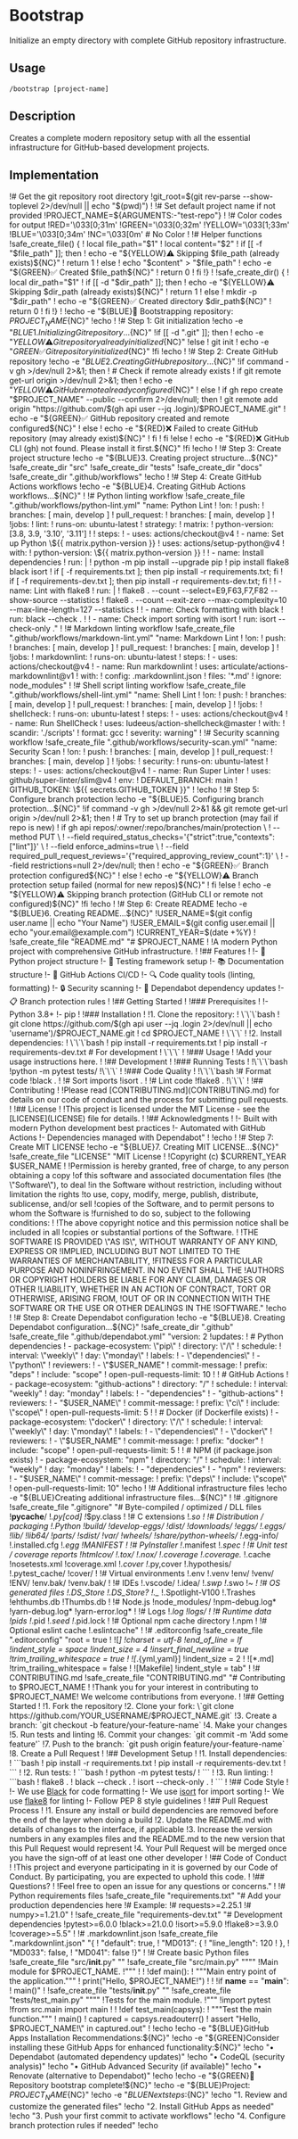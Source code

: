 # Bootstrap

Initialize an empty directory with complete GitHub repository infrastructure.

## Usage

```
/bootstrap [project-name]
```

## Description

Creates a complete modern repository setup with all the essential infrastructure for GitHub-based development projects.

## Implementation

!# Get the git repository root directory
!git_root=$(git rev-parse --show-toplevel 2>/dev/null || echo "$(pwd)")
!
!# Set default project name if not provided
!PROJECT_NAME=${ARGUMENTS:-"test-repo"}
!
!# Color codes for output
!RED='\033[0;31m'
!GREEN='\033[0;32m'
!YELLOW='\033[1;33m'
!BLUE='\033[0;34m'
!NC='\033[0m' # No Color
!
!# Helper functions
!safe_create_file() {
!    local file_path="$1"
!    local content="$2"
!    if [[ -f "$file_path" ]]; then
!        echo -e "${YELLOW}⚠️  Skipping $file_path (already exists)${NC}"
!        return 1
!    else
!        echo "$content" > "$file_path"
!        echo -e "${GREEN}✅ Created $file_path${NC}"
!        return 0
!    fi
!}
!
!safe_create_dir() {
!    local dir_path="$1"
!    if [[ -d "$dir_path" ]]; then
!        echo -e "${YELLOW}⚠️  Skipping $dir_path (already exists)${NC}"
!        return 1
!    else
!        mkdir -p "$dir_path"
!        echo -e "${GREEN}✅ Created directory $dir_path${NC}"
!        return 0
!    fi
!}
!
!echo -e "${BLUE}🚀 Bootstrapping repository: $PROJECT_NAME${NC}"
!echo
!
!# Step 1: Git initialization
!echo -e "${BLUE}1. Initializing Git repository...${NC}"
!if [[ -d ".git" ]]; then
!    echo -e "${YELLOW}⚠️  Git repository already initialized${NC}"
!else
!    git init
!    echo -e "${GREEN}✅ Git repository initialized${NC}"
!fi
!echo
!
!# Step 2: Create GitHub repository
!echo -e "${BLUE}2. Creating GitHub repository...${NC}"
!if command -v gh >/dev/null 2>&1; then
!    # Check if remote already exists
!    if git remote get-url origin >/dev/null 2>&1; then
!        echo -e "${YELLOW}⚠️  GitHub remote already configured${NC}"
!    else
!        if gh repo create "$PROJECT_NAME" --public --confirm 2>/dev/null; then
!            git remote add origin "https://github.com/$(gh api user --jq .login)/$PROJECT_NAME.git"
!            echo -e "${GREEN}✅ GitHub repository created and remote configured${NC}"
!        else
!            echo -e "${RED}❌ Failed to create GitHub repository (may already exist)${NC}"
!        fi
!    fi
!else
!    echo -e "${RED}❌ GitHub CLI (gh) not found. Please install it first.${NC}"
!fi
!echo
!
!# Step 3: Create project structure
!echo -e "${BLUE}3. Creating project structure...${NC}"
!safe_create_dir "src"
!safe_create_dir "tests"
!safe_create_dir "docs"
!safe_create_dir ".github/workflows"
!echo
!
!# Step 4: Create GitHub Actions workflows
!echo -e "${BLUE}4. Creating GitHub Actions workflows...${NC}"
!
!# Python linting workflow
!safe_create_file ".github/workflows/python-lint.yml" "name: Python Lint
!
!on:
!  push:
!    branches: [ main, develop ]
!  pull_request:
!    branches: [ main, develop ]
!
!jobs:
!  lint:
!    runs-on: ubuntu-latest
!    strategy:
!      matrix:
!        python-version: [3.8, 3.9, '3.10', '3.11']
!
!    steps:
!    - uses: actions/checkout@v4
!    - name: Set up Python \${{ matrix.python-version }}
!      uses: actions/setup-python@v4
!      with:
!        python-version: \${{ matrix.python-version }}
!    
!    - name: Install dependencies
!      run: |
!        python -m pip install --upgrade pip
!        pip install flake8 black isort
!        if [ -f requirements.txt ]; then pip install -r requirements.txt; fi
!        if [ -f requirements-dev.txt ]; then pip install -r requirements-dev.txt; fi
!    
!    - name: Lint with flake8
!      run: |
!        flake8 . --count --select=E9,F63,F7,F82 --show-source --statistics
!        flake8 . --count --exit-zero --max-complexity=10 --max-line-length=127 --statistics
!    
!    - name: Check formatting with black
!      run: black --check .
!    
!    - name: Check import sorting with isort
!      run: isort --check-only ."
!
!# Markdown linting workflow
!safe_create_file ".github/workflows/markdown-lint.yml" "name: Markdown Lint
!
!on:
!  push:
!    branches: [ main, develop ]
!  pull_request:
!    branches: [ main, develop ]
!
!jobs:
!  markdownlint:
!    runs-on: ubuntu-latest
!    steps:
!    - uses: actions/checkout@v4
!    - name: Run markdownlint
!      uses: articulate/actions-markdownlint@v1
!      with:
!        config: .markdownlint.json
!        files: '*.md'
!        ignore: node_modules"
!
!# Shell script linting workflow
!safe_create_file ".github/workflows/shell-lint.yml" "name: Shell Lint
!
!on:
!  push:
!    branches: [ main, develop ]
!  pull_request:
!    branches: [ main, develop ]
!
!jobs:
!  shellcheck:
!    runs-on: ubuntu-latest
!    steps:
!    - uses: actions/checkout@v4
!    - name: Run ShellCheck
!      uses: ludeeus/action-shellcheck@master
!      with:
!        scandir: './scripts'
!        format: gcc
!        severity: warning"
!
!# Security scanning workflow
!safe_create_file ".github/workflows/security-scan.yml" "name: Security Scan
!
!on:
!  push:
!    branches: [ main, develop ]
!  pull_request:
!    branches: [ main, develop ]
!
!jobs:
!  security:
!    runs-on: ubuntu-latest
!    steps:
!    - uses: actions/checkout@v4
!    - name: Run Super Linter
!      uses: github/super-linter/slim@v4
!      env:
!        DEFAULT_BRANCH: main
!        GITHUB_TOKEN: \${{ secrets.GITHUB_TOKEN }}"
!
!echo
!
!# Step 5: Configure branch protection
!echo -e "${BLUE}5. Configuring branch protection...${NC}"
!if command -v gh >/dev/null 2>&1 && git remote get-url origin >/dev/null 2>&1; then
!    # Try to set up branch protection (may fail if repo is new)
!    if gh api repos/:owner/:repo/branches/main/protection \
!        --method PUT \
!        --field required_status_checks='{"strict":true,"contexts":["lint"]}' \
!        --field enforce_admins=true \
!        --field required_pull_request_reviews='{"required_approving_review_count":1}' \
!        --field restrictions=null 2>/dev/null; then
!        echo -e "${GREEN}✅ Branch protection configured${NC}"
!    else
!        echo -e "${YELLOW}⚠️  Branch protection setup failed (normal for new repos)${NC}"
!    fi
!else
!    echo -e "${YELLOW}⚠️  Skipping branch protection (GitHub CLI or remote not configured)${NC}"
!fi
!echo
!
!# Step 6: Create README
!echo -e "${BLUE}6. Creating README...${NC}"
!USER_NAME=$(git config user.name || echo "Your Name")
!USER_EMAIL=$(git config user.email || echo "your.email@example.com")
!CURRENT_YEAR=$(date +%Y)
!
!safe_create_file "README.md" "# $PROJECT_NAME
!
!A modern Python project with comprehensive GitHub infrastructure.
!
!## Features
!
!- 🐍 Python project structure
!- 🧪 Testing framework setup
!- 📚 Documentation structure
!- 🚀 GitHub Actions CI/CD
!- 🔍 Code quality tools (linting, formatting)
!- 🔒 Security scanning
!- 🤖 Dependabot dependency updates
!- 📋 Branch protection rules
!
!## Getting Started
!
!### Prerequisites
!
!- Python 3.8+
!- pip
!
!### Installation
!
!1. Clone the repository:
!   \`\`\`bash
!   git clone https://github.com/$(gh api user --jq .login 2>/dev/null || echo 'username')/$PROJECT_NAME.git
!   cd $PROJECT_NAME
!   \`\`\`
!
!2. Install dependencies:
!   \`\`\`bash
!   pip install -r requirements.txt
!   pip install -r requirements-dev.txt  # For development
!   \`\`\`
!
!### Usage
!
!Add your usage instructions here.
!
!## Development
!
!### Running Tests
!
!\`\`\`bash
!python -m pytest tests/
!\`\`\`
!
!### Code Quality
!
!\`\`\`bash
!# Format code
!black .
!
!# Sort imports
!isort .
!
!# Lint code
!flake8 .
!\`\`\`
!
!## Contributing
!
!Please read [CONTRIBUTING.md](CONTRIBUTING.md) for details on our code of conduct and the process for submitting pull requests.
!
!## License
!
!This project is licensed under the MIT License - see the [LICENSE](LICENSE) file for details.
!
!## Acknowledgments
!
!- Built with modern Python development best practices
!- Automated with GitHub Actions
!- Dependencies managed with Dependabot"
!
!echo
!
!# Step 7: Create MIT LICENSE
!echo -e "${BLUE}7. Creating MIT LICENSE...${NC}"
!safe_create_file "LICENSE" "MIT License
!
!Copyright (c) $CURRENT_YEAR $USER_NAME
!
!Permission is hereby granted, free of charge, to any person obtaining a copy
!of this software and associated documentation files (the \"Software\"), to deal
!in the Software without restriction, including without limitation the rights
!to use, copy, modify, merge, publish, distribute, sublicense, and/or sell
!copies of the Software, and to permit persons to whom the Software is
!furnished to do so, subject to the following conditions:
!
!The above copyright notice and this permission notice shall be included in all
!copies or substantial portions of the Software.
!
!THE SOFTWARE IS PROVIDED \"AS IS\", WITHOUT WARRANTY OF ANY KIND, EXPRESS OR
!IMPLIED, INCLUDING BUT NOT LIMITED TO THE WARRANTIES OF MERCHANTABILITY,
!FITNESS FOR A PARTICULAR PURPOSE AND NONINFRINGEMENT. IN NO EVENT SHALL THE
!AUTHORS OR COPYRIGHT HOLDERS BE LIABLE FOR ANY CLAIM, DAMAGES OR OTHER
!LIABILITY, WHETHER IN AN ACTION OF CONTRACT, TORT OR OTHERWISE, ARISING FROM,
!OUT OF OR IN CONNECTION WITH THE SOFTWARE OR THE USE OR OTHER DEALINGS IN THE
!SOFTWARE."
!echo
!
!# Step 8: Create Dependabot configuration
!echo -e "${BLUE}8. Creating Dependabot configuration...${NC}"
!safe_create_dir ".github"
!safe_create_file ".github/dependabot.yml" "version: 2
!updates:
!  # Python dependencies
!  - package-ecosystem: \"pip\"
!    directory: \"/\"
!    schedule:
!      interval: \"weekly\"
!      day: \"monday\"
!    labels:
!      - \"dependencies\"
!      - \"python\"
!    reviewers:
!      - \"$USER_NAME\"
!    commit-message:
!      prefix: \"deps\"
!      include: \"scope\"
!    open-pull-requests-limit: 10
!
!  # GitHub Actions
!  - package-ecosystem: \"github-actions\"
!    directory: \"/\"
!    schedule:
!      interval: \"weekly\"
!      day: \"monday\"
!    labels:
!      - \"dependencies\"
!      - \"github-actions\"
!    reviewers:
!      - \"$USER_NAME\"
!    commit-message:
!      prefix: \"ci\"
!      include: \"scope\"
!    open-pull-requests-limit: 5
!
!  # Docker (if Dockerfile exists)
!  - package-ecosystem: \"docker\"
!    directory: \"/\"
!    schedule:
!      interval: \"weekly\"
!      day: \"monday\"
!    labels:
!      - \"dependencies\"
!      - \"docker\"
!    reviewers:
!      - \"$USER_NAME\"
!    commit-message:
!      prefix: \"docker\"
!      include: \"scope\"
!    open-pull-requests-limit: 5
!
!  # NPM (if package.json exists)
!  - package-ecosystem: \"npm\"
!    directory: \"/\"
!    schedule:
!      interval: \"weekly\"
!      day: \"monday\"
!    labels:
!      - \"dependencies\"
!      - \"npm\"
!    reviewers:
!      - \"$USER_NAME\"
!    commit-message:
!      prefix: \"deps\"
!      include: \"scope\"
!    open-pull-requests-limit: 10"
!echo
!
!# Additional infrastructure files
!echo -e "${BLUE}Creating additional infrastructure files...${NC}"
!
!# .gitignore
!safe_create_file ".gitignore" "# Byte-compiled / optimized / DLL files
!__pycache__/
!*.py[cod]
!*\$py.class
!
!# C extensions
!*.so
!
!# Distribution / packaging
!.Python
!build/
!develop-eggs/
!dist/
!downloads/
!eggs/
!.eggs/
!lib/
!lib64/
!parts/
!sdist/
!var/
!wheels/
!share/python-wheels/
!*.egg-info/
!.installed.cfg
!*.egg
!MANIFEST
!
!# PyInstaller
!*.manifest
!*.spec
!
!# Unit test / coverage reports
!htmlcov/
!.tox/
!.nox/
!.coverage
!.coverage.*
!.cache
!nosetests.xml
!coverage.xml
!*.cover
!*.py,cover
!.hypothesis/
!.pytest_cache/
!cover/
!
!# Virtual environments
!.env
!.venv
!env/
!venv/
!ENV/
!env.bak/
!venv.bak/
!
!# IDEs
!.vscode/
!.idea/
!*.swp
!*.swo
!*~
!
!# OS generated files
!.DS_Store
!.DS_Store?
!._*
!.Spotlight-V100
!.Trashes
!ehthumbs.db
!Thumbs.db
!
!# Node.js
!node_modules/
!npm-debug.log*
!yarn-debug.log*
!yarn-error.log*
!
!# Logs
!*.log
!logs/
!
!# Runtime data
!pids
!*.pid
!*.seed
!*.pid.lock
!
!# Optional npm cache directory
!.npm
!
!# Optional eslint cache
!.eslintcache"
!
!# .editorconfig
!safe_create_file ".editorconfig" "root = true
!
![*]
!charset = utf-8
!end_of_line = lf
!indent_style = space
!indent_size = 4
!insert_final_newline = true
!trim_trailing_whitespace = true
!
![*.{yml,yaml}]
!indent_size = 2
!
![*.md]
!trim_trailing_whitespace = false
!
![Makefile]
!indent_style = tab"
!
!# CONTRIBUTING.md
!safe_create_file "CONTRIBUTING.md" "# Contributing to $PROJECT_NAME
!
!Thank you for your interest in contributing to $PROJECT_NAME! We welcome contributions from everyone.
!
!## Getting Started
!
!1. Fork the repository
!2. Clone your fork: \`git clone https://github.com/YOUR_USERNAME/$PROJECT_NAME.git\`
!3. Create a branch: \`git checkout -b feature/your-feature-name\`
!4. Make your changes
!5. Run tests and linting
!6. Commit your changes: \`git commit -m 'Add some feature'\`
!7. Push to the branch: \`git push origin feature/your-feature-name\`
!8. Create a Pull Request
!
!## Development Setup
!
!1. Install dependencies:
!   \`\`\`bash
!   pip install -r requirements.txt
!   pip install -r requirements-dev.txt
!   \`\`\`
!
!2. Run tests:
!   \`\`\`bash
!   python -m pytest tests/
!   \`\`\`
!
!3. Run linting:
!   \`\`\`bash
!   flake8 .
!   black --check .
!   isort --check-only .
!   \`\`\`
!
!## Code Style
!
!- We use [Black](https://black.readthedocs.io/) for code formatting
!- We use [isort](https://pycqa.github.io/isort/) for import sorting
!- We use [flake8](https://flake8.pycqa.org/) for linting
!- Follow PEP 8 style guidelines
!
!## Pull Request Process
!
!1. Ensure any install or build dependencies are removed before the end of the layer when doing a build
!2. Update the README.md with details of changes to the interface, if applicable
!3. Increase the version numbers in any examples files and the README.md to the new version that this Pull Request would represent
!4. Your Pull Request will be merged once you have the sign-off of at least one other developer
!
!## Code of Conduct
!
!This project and everyone participating in it is governed by our Code of Conduct. By participating, you are expected to uphold this code.
!
!## Questions?
!
!Feel free to open an issue for any questions or concerns."
!
!# Python requirements files
!safe_create_file "requirements.txt" "# Add your production dependencies here
!# Example:
!# requests>=2.25.1
!# numpy>=1.21.0"
!
!safe_create_file "requirements-dev.txt" "# Development dependencies
!pytest>=6.0.0
!black>=21.0.0
!isort>=5.9.0
!flake8>=3.9.0
!coverage>=5.5"
!
!# .markdownlint.json
!safe_create_file ".markdownlint.json" "{
!  \"default\": true,
!  \"MD013\": {
!    \"line_length\": 120
!  },
!  \"MD033\": false,
!  \"MD041\": false
!}"
!
!# Create basic Python files
!safe_create_file "src/__init__.py" ""
!safe_create_file "src/main.py" "\"\"\"
!Main module for $PROJECT_NAME.
!\"\"\"
!
!
!def main():
!    \"\"\"Main entry point of the application.\"\"\"
!    print(\"Hello, $PROJECT_NAME!\")
!
!
!if __name__ == \"__main__\":
!    main()"
!
!safe_create_file "tests/__init__.py" ""
!safe_create_file "tests/test_main.py" "\"\"\"
!Tests for the main module.
!\"\"\"
!import pytest
!from src.main import main
!
!
!def test_main(capsys):
!    \"\"\"Test the main function.\"\"\"
!    main()
!    captured = capsys.readouterr()
!    assert \"Hello, $PROJECT_NAME!\" in captured.out"
!
!echo
!echo -e "${BLUE}GitHub Apps Installation Recommendations:${NC}"
!echo -e "${GREEN}Consider installing these GitHub Apps for enhanced functionality:${NC}"
!echo "• Dependabot (automated dependency updates)"
!echo "• CodeQL (security analysis)"
!echo "• GitHub Advanced Security (if available)"
!echo "• Renovate (alternative to Dependabot)"
!echo
!echo -e "${GREEN}🎉 Repository bootstrap complete!${NC}"
!echo -e "${BLUE}Project: $PROJECT_NAME${NC}"
!echo -e "${BLUE}Next steps:${NC}"
!echo "1. Review and customize the generated files"
!echo "2. Install GitHub Apps as needed"
!echo "3. Push your first commit to activate workflows"
!echo "4. Configure branch protection rules if needed"
!echo